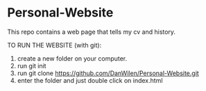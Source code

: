 # Personal-Website

This repo contains a web page that tells my cv and history.

TO RUN THE WEBSITE (with git):

1. create a new folder on your computer.
2. run git init
3. run git clone https://github.com/DanWilen/Personal-Website.git
4. enter the folder and just double click on index.html
